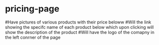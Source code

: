 # pricing-page
#Have pictures of various products with their price beloww
#Will the link showing the specifc name of each product below which upon clicking will show the description of the product
#Will have the logo of the comapny in the left conrner of the page
